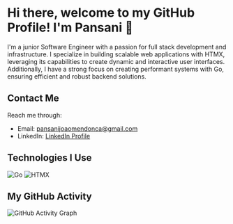 # Hi there, welcome to my GitHub Profile! I'm Pansani 👋

I'm a junior Software Engineer with a passion for full stack development and infrastructure. I specialize in building scalable web applications with HTMX, leveraging its capabilities to create dynamic and interactive user interfaces. Additionally, I have a strong focus on creating performant systems with Go, ensuring efficient and robust backend solutions.

## Contact Me

Reach me through:
- Email: pansanijoaomendonca@gmail.com
- LinkedIn: [LinkedIn Profile](https://www.linkedin.com/in/pansani)

## Technologies I Use

![Go](https://img.shields.io/badge/-Go-black?style=flat-square&logo=go)
![HTMX](https://img.shields.io/badge/-HTMX-black?style=flat-square&logo=htmx)

## My GitHub Activity

![GitHub Activity Graph](https://activity-graph.herokuapp.com/graph?username=pansani&theme=react-dark&hide_border=true&area=true)
